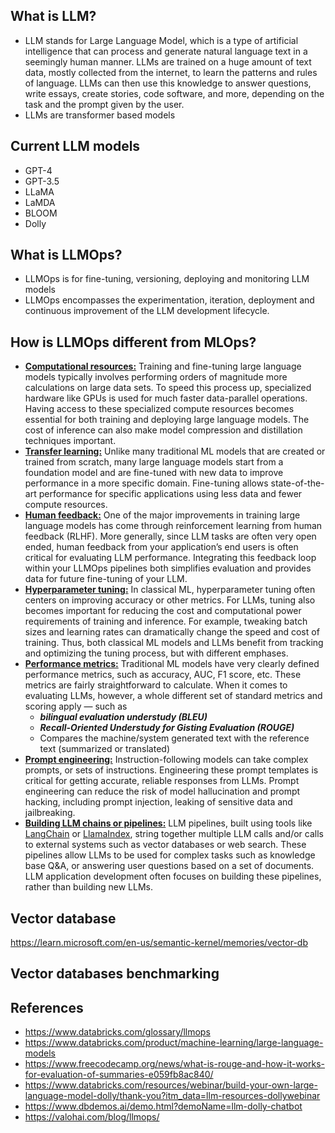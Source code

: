 
What is LLM?
---
- LLM stands for Large Language Model, which is a type of artificial intelligence that can process and generate natural language text in a seemingly human manner. LLMs are trained on a huge amount of text data, mostly collected from the internet, to learn the patterns and rules of language. LLMs can then use this knowledge to answer questions, write essays, create stories, code software, and more, depending on the task and the prompt given by the user.
- LLMs are transformer based models

Current LLM models
---
 - GPT-4
 - GPT-3.5
 - LLaMA
 - LaMDA
 - BLOOM
 - Dolly

What is LLMOps?
---
- LLMOps is for fine-tuning, versioning, deploying and monitoring LLM models
- LLMOps encompasses the experimentation, iteration, deployment and continuous improvement of the LLM development lifecycle.

How is LLMOps different from MLOps?
---

- <ins>**Computational resources:**</ins> Training and fine-tuning large language models typically involves performing orders of magnitude more calculations on large data sets. To speed this process up, specialized hardware like GPUs is used for much faster data-parallel operations. Having access to these specialized compute resources becomes essential for both training and deploying large language models. The cost of inference can also make model compression and distillation techniques important.
- <ins>**Transfer learning:**</ins>  Unlike many traditional ML models that are created or trained from scratch, many large language models start from a foundation model and are fine-tuned with new data to improve performance in a more specific domain. Fine-tuning allows state-of-the-art performance for specific applications using less data and fewer compute resources.
- <ins>**Human feedback:**</ins>  One of the major improvements in training large language models has come through reinforcement learning from human feedback (RLHF). More generally, since LLM tasks are often very open ended, human feedback from your application’s end users is often critical for evaluating LLM performance. Integrating this feedback loop within your LLMOps pipelines both simplifies evaluation and provides data for future fine-tuning of your LLM.
- <ins>**Hyperparameter tuning:**</ins>  In classical ML, hyperparameter tuning often centers on improving accuracy or other metrics. For LLMs, tuning also becomes important for reducing the cost and computational power requirements of training and inference. For example, tweaking batch sizes and learning rates can dramatically change the speed and cost of training. Thus, both classical ML models and LLMs benefit from tracking and optimizing the tuning process, but with different emphases.
- <ins>**Performance metrics:**</ins>  Traditional ML models have very clearly defined performance metrics, such as accuracy, AUC, F1 score, etc. These metrics are fairly straightforward to calculate. When it comes to evaluating LLMs, however, a whole different set of standard metrics and scoring apply — such as 
	- ***bilingual evaluation understudy (BLEU)***
	- ***Recall-Oriented Understudy for Gisting Evaluation (ROUGE)***
	- Compares the machine/system generated text with the reference text (summarized or translated)
- <ins>**Prompt engineering:**</ins>  Instruction-following models can take complex prompts, or sets of instructions. Engineering these prompt templates is critical for getting accurate, reliable responses from LLMs. Prompt engineering can reduce the risk of model hallucination and prompt hacking, including prompt injection, leaking of sensitive data and jailbreaking.
- <ins>**Building LLM chains or pipelines:**</ins>  LLM pipelines, built using tools like  [LangChain](https://python.langchain.com/en/latest/index.html)  or  [LlamaIndex](https://github.com/jerryjliu/llama_index), string together multiple LLM calls and/or calls to external systems such as vector databases or web search. These pipelines allow LLMs to be used for complex tasks such as knowledge base Q&A, or answering user questions based on a set of documents. LLM application development often focuses on building these pipelines, rather than building new LLMs.
 

Vector database
---
https://learn.microsoft.com/en-us/semantic-kernel/memories/vector-db

Vector databases benchmarking
---

References
---
- https://www.databricks.com/glossary/llmops
- https://www.databricks.com/product/machine-learning/large-language-models
- https://www.freecodecamp.org/news/what-is-rouge-and-how-it-works-for-evaluation-of-summaries-e059fb8ac840/
- https://www.databricks.com/resources/webinar/build-your-own-large-language-model-dolly/thank-you?itm_data=llm-resources-dollywebinar
- https://www.dbdemos.ai/demo.html?demoName=llm-dolly-chatbot
- https://valohai.com/blog/llmops/
